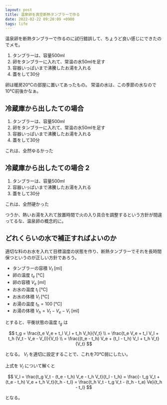 ```yaml
---
layout: post
title: 温泉卵を真空断熱タンブラーで作る
date: 2022-02-22 09:20:09 +0900
tags: life
---
```


温泉卵を断熱タンブラーで作るのに試行錯誤して、ちょうど良い感じにできたのでメモ。

1. タンブラーは、容量500ml
2. 卵をタンブラーに入れて、常温の水50mlを足す
3. 容器いっぱいまで沸騰したお湯を入れる
4. 蓋をして30分

卵は暖房20℃の部屋に置いてあったもの。
常温の水は、この季節の水なので10℃前後かなぁ。

## 冷蔵庫から出したての場合

1. タンブラーは、容量500ml
2. 卵をタンブラーに入れて、常温の水50mlを足す
3. 容器いっぱいまで沸騰したお湯を入れる
4. 蓋をして30分

これは、全然ゆるかった

## 冷蔵庫から出したての場合 2

1. タンブラーは、容量500ml
3. 容器いっぱいまで沸騰したお湯を入れる
4. 蓋をして30分

これは、全然硬かった

つうか、熱いお湯を入れて放置時間で火の入り具合を調整するという方針が間違ってるな、温泉卵の概念的に。

## どれくらいの水で補正すればよいのか

適切な料のお水を入れて目標温度の状態を作り、断熱タンブラーでそれを長時間保つというのが正しい方針であろう。

- タンブラーの容積 $V_t$ [ml]
- 卵の温度 $t_e$ [℃]
- 卵の容積 $V_e$ [ml]
- お水の温度 $t_l$ [℃]
- お水の体積 $V_l$ [℃]
- お湯の温度 $t_h=100$ [℃]
- お湯の体積 $V_h = V_t - V_e - V_l$ [ml]

とすると、平衡状態の温度 $t_g$ は

$$
t_g = \frac{t_e V_e + t_l V_l + t_h V_h}{V_t} \\
    = \frac{t_e V_e + t_l V_l + t_h (V_t - V_e - V_l)}{V_t} \\
    = \frac{(t_e - t_h) V_e + (t_l - t_h) V_l + t_h V_t}{V_t}
$$

となる。 $V_l$ を適切に設定することで、これを70℃弱にしたい。

上式を $V_l$ について解くと

$$
V_l = \frac{t_g V_t - (t_e - t_h) V_e - t_h V_t}{t_l - t_h}
= \frac{- t_g V_t + (t_e - t_h) V_e + t_h V_t}{t_h - t_l}
= \frac{t_h V_t - t_g V_t - (t_h - t_e) Ve}{t_h - t_l}
$$

となる。
